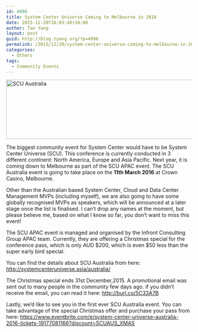 ```yaml
---
id: 4996
title: System Center Universe Coming to Melbourne in 2016
date: 2015-12-20T16:03:48+10:00
author: Tao Yang
layout: post
guid: http://blog.tyang.org/?p=4996
permalink: /2015/12/20/system-center-universe-coming-to-melbourne-in-2016/
categories:
  - Others
tags:
  - Community Events
---
```

<a href="http://blog.tyang.org/wp-content/uploads/2015/12/SCU-Australia.png"><img style="background-image: none; padding-top: 0px; padding-left: 0px; display: inline; padding-right: 0px; border: 0px;" title="SCU Australia" src="http://blog.tyang.org/wp-content/uploads/2015/12/SCU-Australia_thumb.png" alt="SCU Australia" width="642" height="161" border="0" /></a>

The biggest community event for System Center would have to be System Center Universe (SCU). This conference is currently conducted in 3 different continent: North America, Europe and Asia Pacific. Next year, it is coming down to Melbourne as part of the SCU APAC event. The SCU Australia event is going to take place on the <strong>11th March 2016</strong> at Crown Casino, Melbourne.

Other than the Australian based System Center, Cloud and Data Center Management MVPs (including myself), we are also going to have some globally recognised MVPs as speakers, which will be announced at a later stage once the list is finalised. I can’t drop any names at the moment, but please believe me, based on what I know so far, you don’t want to miss this event!

The SCU APAC event is managed and organised by the Infront Consulting Group APAC team. Currently, they are offering a Christmas special for the conference pass, which is only AUD $200, which is even $50 less than the super early bird special.

You can find the details about SCU Australia from here: <a title="http://systemcenteruniverse.asia/australia/" href="http://systemcenteruniverse.asia/australia/">http://systemcenteruniverse.asia/australia/</a>

The Christmas special ends 31st December,2015. A promotional email was sent out to many people in the community few days ago. if you didn’t receive the email, you can read it here: <a title="http://burl.co/5C33A7B" href="http://burl.co/5C33A7B">http://burl.co/5C33A7B</a>

Lastly, we’d like to see you in the first ever SCU Australia event. You can take advantage of the special Christmas offer and purchase your pass from here: <a title="https://www.eventbrite.com/e/system-center-universe-australia-2016-tickets-19177081166?discount=SCUAUS_XMAS" href="https://www.eventbrite.com/e/system-center-universe-australia-2016-tickets-19177081166?discount=SCUAUS_XMAS">https://www.eventbrite.com/e/system-center-universe-australia-2016-tickets-19177081166?discount=SCUAUS_XMAS</a>